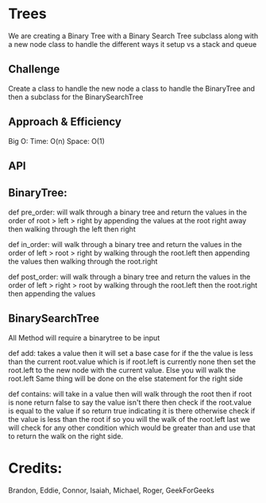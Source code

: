 # Trees
<!-- Short summary or background information -->
We are creating a Binary Tree with a Binary Search Tree subclass along with a new node class to handle the different ways it setup vs a stack and queue

## Challenge
<!-- Description of the challenge -->
Create a class to handle the new node a class to handle the BinaryTree and then a subclass for the BinarySearchTree

## Approach & Efficiency
<!-- What approach did you take? Why? What is the Big O space/time for this approach? -->
Big O:
Time: O(n)
Space: O(1)

## API
<!-- Description of each method publicly available in each of your trees -->

## BinaryTree:

def pre_order: will walk through a binary tree and return the values in the order of root > left > right by appending the values at the root right away then walking through the left then right

def in_order: will walk through a binary tree and return the values in the order of left > root > right by walking through the root.left  then appending the values then walking through the root.right

def post_order: will walk through a binary tree and return the values in the order of left > right > root by walking through the root.left then the root.right then appending the values

## BinarySearchTree
All Method will require a binarytree to be input

def add: takes a value then it will set a base case for if the the value is less than the current root.value which is if root.left is currently none then set the root.left to the new node with the current value. Else you will walk the root.left Same thing will be done on the else statement for the right side

def contains: will take in a value then will walk through the root then if root is none return false to say the value isn't there then check if the root.value is equal to the value if so return true indicating it is there otherwise check if the value is less than the root if so you will the walk of the root.left last we will check for any other condition which would be greater than and use that to return the walk on the right side. 

# Credits:
Brandon, Eddie, Connor, Isaiah, Michael, Roger, GeekForGeeks
